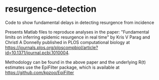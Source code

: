 # resurgence-detection
Code to show fundamental delays in detecting resurgence from incidence

Presents Matlab files to reproduce analyses in the paper: "Fundamental limits on inferring epidemic resurgence in real time" by Kris V Parag and Christl A Donnelly published in PLOS computational biology at https://journals.plos.org/ploscompbiol/article?id=10.1371/journal.pcbi.1010004.

Methodology can be found in the above paper and the underlying R(t) estimates use the EpiFilter package, which is available at https://github.com/kpzoo/EpiFilter

